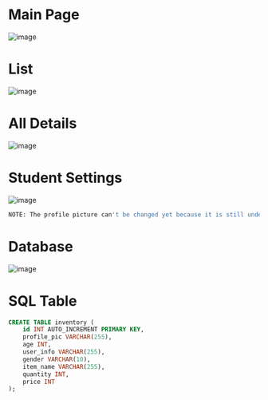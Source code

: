 # Main Page
![image](https://github.com/user-attachments/assets/bb4c1092-3ae3-418b-99b4-ec4b4928ba7e)

# List
![image](https://github.com/user-attachments/assets/5695f10a-0337-4fce-8dca-0965dc0b3c80)

# All Details
![image](https://github.com/user-attachments/assets/433df2cb-4230-46bc-a6b5-d450d11700ea)

# Student Settings
![image](https://github.com/user-attachments/assets/f0a38495-ff60-4543-b87a-4098d03f25a8)

```sh
NOTE: The profile picture can't be changed yet because it is still under development.
```
# Database
![image](https://github.com/user-attachments/assets/0f5a5d9c-0d74-4781-9f4b-3c5cc0842db6)

# SQL Table
```sql
CREATE TABLE inventory (
    id INT AUTO_INCREMENT PRIMARY KEY,
    profile_pic VARCHAR(255),
    age INT,
    user_info VARCHAR(255),
    gender VARCHAR(10),
    item_name VARCHAR(255),
    quantity INT,
    price INT
);
```
